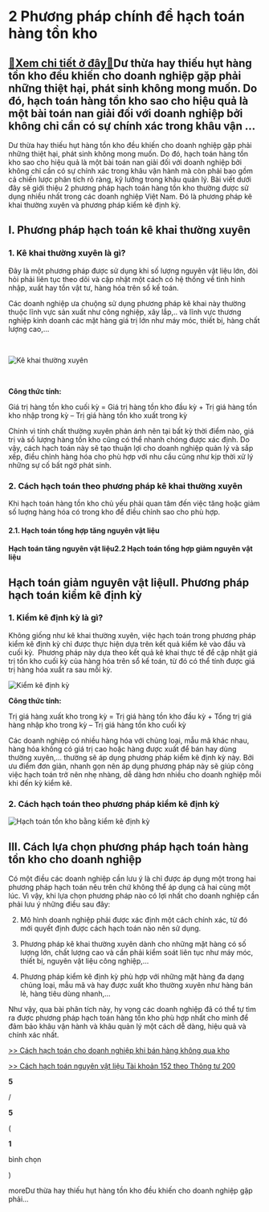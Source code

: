 2 Phương pháp chính để hạch toán hàng tồn kho
=============================================

[:gift:Xem chi tiết ở đây:gift:](https://hddtvn.com/2-phuong-phap-chinh-de-hach-toan-hang-ton-kho/)Dư thừa hay thiếu hụt hàng tồn kho đều khiến cho doanh nghiệp gặp phải những thiệt hại, phát sinh không mong muốn. Do đó, hạch toán hàng tồn kho sao cho hiệu quả là một bài toán nan giải đối với doanh nghiệp bởi không chỉ cần có sự chính xác trong khâu vận …
------------------------------------------------------------------------------------------------------------------------------------------------------------------------------------------------------------------------------------------------------------------

Dư thừa hay thiếu hụt hàng tồn kho đều khiến cho doanh nghiệp gặp phải những thiệt hại, phát sinh không mong muốn. Do đó, hạch toán hàng tồn kho sao cho hiệu quả là một bài toán nan giải đối với doanh nghiệp bởi không chỉ cần có sự chính xác trong khâu vận hành mà còn phải bao gồm cả chiến lược phân tích rõ ràng, kỹ lưỡng trong khâu quản lý. Bài viết dưới đây sẽ giới thiệu 2 phương pháp hạch toán hàng tồn kho thường được sử dụng nhiều nhất trong các doanh nghiệp Việt Nam. Đó là phương pháp kê khai thường xuyên và phương pháp kiểm kê định kỳ.


I. Phương pháp hạch toán kê khai thường xuyên
---------------------------------------------


### 1. Kê khai thường xuyên là gì?


Đây là một phương pháp được sử dụng khi số lượng nguyên vật liệu lớn, đòi hỏi phải liên tục theo dõi và cập nhật một cách có hệ thống về tình hình nhập, xuất hay tồn vật tư, hàng hóa trên sổ kế toán.


Các doanh nghiệp ưa chuộng sử dụng phương pháp kê khai này thường thuộc lĩnh vực sản xuất như công nghiệp, xây lắp,.. và lĩnh vực thương nghiệp kinh doanh các mặt hàng giá trị lớn như máy móc, thiết bị, hàng chất lượng cao,…


 


![Kê khai thường xuyên](https://hddtvn.com/wp-content/uploads/2021/01/kisspng-inventory-management-software-stock-management-sal-warehouse-5ac5d409bf0210.8483767615229143137824.png "Kê khai thường xuyên")


 


**Công thức tính:** 






Giá trị hàng tồn kho cuối kỳ = Giá trị hàng tồn kho đầu kỳ + Trị giá hàng tồn kho nhập trong kỳ – Trị giá hàng tồn kho xuất trong kỳ






Chính vì tính chất thường xuyên phản ánh nên tại bất kỳ thời điểm nào, giá trị và số lượng hàng tồn kho cũng có thể nhanh chóng được xác định. Do vậy, cách hạch toán này sẽ tạo thuận lợi cho doanh nghiệp quản lý và sắp xếp, điều chỉnh hàng hóa cho phù hợp với nhu cầu cũng như kịp thời xử lý những sự cố bất ngờ phát sinh.


### 2. Cách hạch toán theo phương pháp kê khai thường xuyên


Khi hạch toán hàng tồn kho chủ yếu phải quan tâm đến việc tăng hoặc giảm số luợng hàng hóa có trong kho để điều chỉnh sao cho phù hợp.


#### 2.1. Hạch toán tổng hợp tăng nguyên vật liệu


#### Hạch toán tăng nguyên vật liệu2.2 Hạch toán tổng hợp giảm nguyên vật liệu


Hạch toán giảm nguyên vật liệuII. Phương pháp hạch toán kiểm kê định kỳ
-----------------------------------------------------------------------


### 1. Kiểm kê định kỳ là gì?


Không giống như kê khai thường xuyên, việc hạch toán trong phương pháp kiểm kê định kỳ chỉ được thực hiện dựa trên kết quả kiểm kê vào đầu và cuối kỳ.  Phương pháp này dựa theo kết quả kê khai thực tế để cập nhật giá trị tồn kho cuối kỳ của hàng hóa trên sổ kế toán, từ đó có thể tính được giá trị hàng hóa xuất ra sau mỗi kỳ.


![Kiểm kê định kỳ](https://hddtvn.com/wp-content/uploads/2021/01/27861383.jpg "Kiểm kê định kỳ")


**Công thức tính:**






Trị giá hàng xuất kho trong kỳ = Trị giá hàng tồn kho đầu kỳ + Tổng trị giá hàng nhập kho trong kỳ – Trị giá hàng tồn kho cuối kỳ






Các doanh nghiệp có nhiều hàng hóa với chủng loại, mẫu mã khác nhau, hàng hóa không có giá trị cao hoặc hàng được xuất để bán hay dùng thường xuyên,… thường sẽ áp dụng phương pháp kiểm kê định kỳ này. Bởi ưu điểm đơn giản, nhanh gọn nên áp dụng phương pháp này sẽ giúp công việc hạch toán trở nên nhẹ nhàng, dễ dàng hơn nhiều cho doanh nghiệp mỗi khi đến kỳ kiểm kê.


### 2. Cách hạch toán theo phương pháp kiểm kê định kỳ


![Hạch toán tồn kho bằng kiểm kê định kỳ](https://hddtvn.com/wp-content/uploads/2021/01/Kiểm-kê-định-kỳ-1.png "Hạch toán tồn kho bằng kiểm kê định kỳ")


III. Cách lựa chọn phương pháp hạch toán hàng tồn kho cho doanh nghiệp
----------------------------------------------------------------------


Có một điều các doanh nghiệp cần lưu ý là chỉ được áp dụng một trong hai phương pháp hạch toán nêu trên chứ không thể áp dụng cả hai cùng một lúc. Vì vậy, khi lựa chọn phương pháp nào có lợi nhất cho doanh nghiệp cần phải lưu ý những điều sau đây:




2. Mô hình doanh nghiệp phải được xác định một cách chính xác, từ đó mới quyết định được cách hạch toán nào nên sử dụng.

4. Phương pháp kê khai thường xuyên dành cho những mặt hàng có số lượng lớn, chất lượng cao và cần phải kiểm soát liên tục như máy móc, thiết bị, nguyên vật liệu công nghiệp,…

6. Phương pháp kiểm kê định kỳ phù hợp với những mặt hàng đa dạng chủng loại, mẫu mã và hay được xuất kho thường xuyên như hàng bán lẻ, hàng tiêu dùng nhanh,…



Như vậy, qua bài phân tích này, hy vọng các doanh nghiệp đã có thể tự tìm ra được phương pháp hạch toán hàng tồn kho phù hợp nhất cho mình để đảm bảo khâu vận hành và khâu quản lý một cách dễ dàng, hiệu quả và chính xác nhất.


[>> Cách hạch toán cho doanh nghiệp khi bán hàng không qua kho](#)


[>> Cách hạch toán nguyên vật liệu Tài khoản 152 theo Thông tư 200](#)








































**5**  

/  

**5**  

(  

**1**  

  

 bình chọn   

)


moreDư thừa hay thiếu hụt hàng tồn kho đều khiến cho doanh nghiệp gặp phải…

